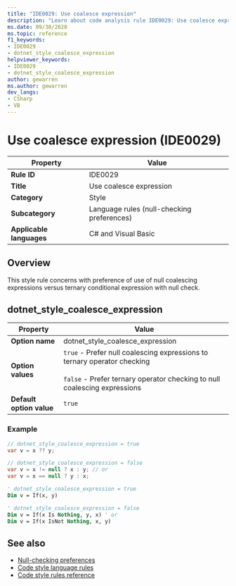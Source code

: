 ```yaml
---
title: "IDE0029: Use coalesce expression"
description: "Learn about code analysis rule IDE0029: Use coalesce expression"
ms.date: 09/30/2020
ms.topic: reference
f1_keywords:
- IDE0029
- dotnet_style_coalesce_expression
helpviewer_keywords:
- IDE0029
- dotnet_style_coalesce_expression
author: gewarren
ms.author: gewarren
dev_langs:
- CSharp
- VB
---
```

# Use coalesce expression (IDE0029)

|Property|Value|
|-|-|
| **Rule ID** | IDE0029 |
| **Title** | Use coalesce expression |
| **Category** | Style |
| **Subcategory** | Language rules (null-checking preferences) |
| **Applicable languages** | C# and Visual Basic |

## Overview

This style rule concerns with preference of use of null coalescing expressions versus ternary conditional expression with null check.

## dotnet_style_coalesce_expression

|Property|Value|
|-|-|
| **Option name** | dotnet_style_coalesce_expression
| **Option values** | `true` - Prefer null coalescing expressions to ternary operator checking<br /><br />`false` - Prefer ternary operator checking to null coalescing expressions |
| **Default option value** | `true` |

### Example

```csharp
// dotnet_style_coalesce_expression = true
var v = x ?? y;

// dotnet_style_coalesce_expression = false
var v = x != null ? x : y; // or
var v = x == null ? y : x;
```

```vb
' dotnet_style_coalesce_expression = true
Dim v = If(x, y)

' dotnet_style_coalesce_expression = false
Dim v = If(x Is Nothing, y, x) ' or
Dim v = If(x IsNot Nothing, x, y)
```

## See also

- [Null-checking preferences](null-checking-preferences.md)
- [Code style language rules](language-rules.md)
- [Code style rules reference](index.md)
